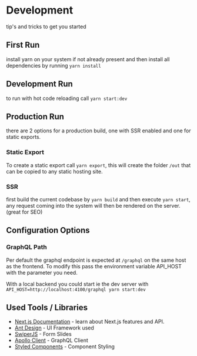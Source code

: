 # Development

tip's and tricks to get you started

## First Run

install yarn on your system if not already present and then install all dependencies
by running `yarn install`

## Development Run

to run with hot code reloading call `yarn start:dev`

## Production Run

there are 2 options for a production build, one with SSR enabled and one for static exports.

### Static Export

To create a static export call `yarn export`, this will create the folder `/out` that can 
be copied to any static hosting site.

### SSR

first build the current codebase by `yarn build` and then execute `yarn start`, any request
coming into the system will then be rendered on the server. (great for SEO)

## Configuration Options

### GraphQL Path

Per default the graphql endpoint is expected at `/graphql` on the same host as the frontend.
To modify this pass the environment variable API_HOST with the parameter you need.

With a local backend you could start ie the dev server with 
`API_HOST=http://localhost:4100/graphql yarn start:dev`


## Used Tools / Libraries

- [Next.js Documentation](https://nextjs.org/docs) - learn about Next.js features and API.
- [Ant Design](https://ant.design/components) - UI Framework used
- [SwiperJS](https://swiperjs.com/) - Form Slides
- [Apollo Client](https://www.apollographql.com/docs/react/) - GraphQL Client
- [Styled Components](https://styled-components.com/) - Component Styling

